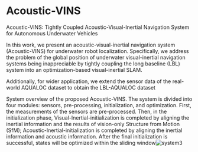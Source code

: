 # Acoustic-VINS
Acoustic-VINS: Tightly Coupled Acoustic-Visual-Inertial Navigation System for Autonomous Underwater Vehicles


In this work, we present an acoustic-visual-inertial
navigation system (Acoustic-VINS) for underwater robot localization. Specifically, we address the problem of the global
position of underwater visual-inertial navigation systems being
inappreciable by tightly coupling the long baseline (LBL) system
into an optimization-based visual-inertial SLAM. 

Additionally, for wider application, we extend the sensor data of the real-world AQUALOC dataset to obtain the LBL-AQUALOC dataset


System overview of the proposed Acoustic-VINS. The system is divided into four modules: sensors, pre-processing, initialization, and optimization.
First, the measurements of the sensors are pre-processed. Then, in the initialization phase, Visual-Inertial-initialization is completed by aligning the inertial
information and the results of vision-only Structure from Motion (SfM); Acoustic-Inertial-initialization is completed by aligning the inertial information and
acoustic information. After the final initialization is successful, states will be optimized within the sliding window![system3](https://github.com/JiangboSong251/Acoustic-VINS/assets/74598384/11b817a4-e2f0-457d-beb6-a127fa5b4f38)
